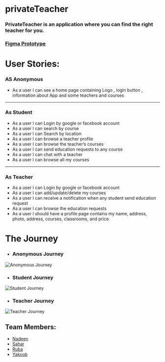# privateTeacher

 ### PrivateTeacher is an application where you can find the right teacher for you.


### [Figma Prototype](https://www.figma.com/file/UiTeMtII65yVFjyhx25uxO/private-teacher?node-id=0%3A1)


# User Stories: 
### AS Anonymous

* As a user I can see a home page containing Logo , login button ,  information about App and some teachers and courses 
---
### As Student 
* As a user I can Login by google or facebook account
* As a user I can search by course
* As a user I can Search by location
* As a user I can browse a teacher profile
* As a user I can browse the teacher’s courses 
* As a user I can send education requests to any course
* As a user I can chat with a teacher
* As a user I can browse all my courses 

---
### As Teacher
* As a user I can Login by google or facebook account
* As a user I can add/update/delete my courses
* As a user I can receive a notification when any student send education request
* As a user I can browse the education requests
* As a user I should have a profile page contains my name, address, photo, address, courses, classrooms, and price. 

# The Journey

* ###   Anonymous Journey 
![Anonymous Journey](https://user-images.githubusercontent.com/7718220/99657293-a77dc380-2a66-11eb-8ac0-967d51bd794b.png)


* ###  Student Journey
![Student Journey](https://user-images.githubusercontent.com/7718220/99657326-b3698580-2a66-11eb-8b75-274e65f82a58.png)

* ###  Teacher Journey
![Teacher Journey](https://user-images.githubusercontent.com/7718220/99657433-d3994480-2a66-11eb-8e38-c0ebebec9a64.png)



 ## Team Members: 
 - [Nadeen](https://github.com/Nadeen123)
 - [Sahar](https://github.com/saharAdem)
 - [Ruba](https://github.com/rubasider)
 - [Yakoob](https://github.com/YakoobHammouri)
